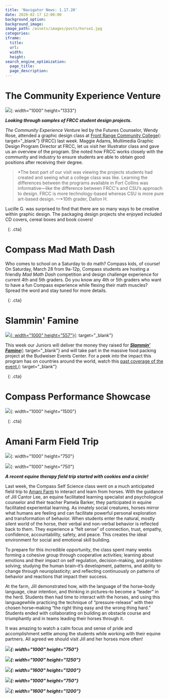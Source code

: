 ```yaml
---
title: 'Navigator News: 1.17.20'
date: 2020-02-17 12:00:00
background_option:
background_image:
image_path: /assets/images/posts/horse1.jpg
categories:
iframe:
  title:
  url:
  width:
  height:
search_engine_optimization:
  page_title:
  page_description:
---
```


# The Community Experience Venture

![](/assets/images/1000-front-range-community-college-high-school-classes.jpg){: width="1000" height="1333"}

***Looking through samples of FRCC student design projects.***

*The Community Experience Venture*&nbsp;led by the Futures Counselor, Wendy Rose, attended a graphic design class at&nbsp;[Front Range Community College](https://www.frontrange.edu/programs-and-courses/a-z-program-list/multimedia-technology){: target="_blank"}&nbsp;(FRCC) last week. Maggie Adams, Multimedia Graphic Design Program Director at FRCC, let us visit her Illustrator class and gave us an overview of the program. She noted how FRCC works closely with the community and industry to ensure students are able to obtain good positions after receiving their degree. &nbsp;

> *The best part of our visit was viewing the projects students had created and seeing what a college class was like. Learning the differences between the programs available in Fort Collins was informative—like the difference between FRCC's and CSU’s approach to design. FRCC is more technology-based whereas CSU is more pure art-based design. —*10th grader, Dallon H.

Lucille G. was surprised to find that there are so many ways to be creative within graphic design. The packaging design projects she enjoyed included CD covers, cereal boxes and book covers\!

&nbsp;
{: .cta}

# Compass Mad Math Dash

Who comes to school on a Saturday to do math? Compass kids, of course\! On Saturday, March 28 from 9a-12p, Compass students are hosting a friendly&nbsp;*Mad Math Dash*&nbsp;competition and design challenge experience for current 4th and 5th graders. Do you know any 4th or 5th graders who want to have a fun Compass experience while flexing their math muscles? Spread the word and stay tuned for more details.

&nbsp;
{: .cta}

# Slammin' Famine

[![](/assets/images/slammin-famine.jpg){: width="1000" height="557"}](https://www.youtube.com/watch?v=BiFDToqt-oo){: target="_blank"}

This week our Juniors will deliver the money they raised for&nbsp;[***Slammin’ Famine***](https://slamminfamine.org/){: target="_blank"}&nbsp;and will take part in the massive food packing project at the Budweiser Events Center. For a peek into the impact this program has on countries around the world, watch this&nbsp;[past coverage of the event.](https://www.youtube.com/watch?v=BiFDToqt-oo){: target="_blank"}

&nbsp;
{: .cta}

# Compass Performance Showcase

![](/assets/images/1000compass-talent-showcase-poster-1.jpg){: width="1000" height="1500"}

&nbsp;
{: .cta}

# Amani Farm Field Trip

![](/assets/images/horse1.jpg){: width="1000" height="750"}

![](/assets/images/1000equine-therapy-field-trip-started-with-cookies-and-a-circle.jpg){: width="1000" height="750"}

***A recent equine therapy field trip started with cookies and a circle\!***

Last week, the Compass Self Science class went on a much anticipated field trip to [Amani Farm](https://www.amanimediationandcounseling.com/equine-assisted-therapy/) to interact and learn from horses. With the guidance of Jill Cantor Lee, an equine facilitated learning specialist and psychological counselor and their teacher Pamela Barker, they participated in equine facilitated experiential learning. As innately social creatures, horses mirror what humans are feeling and can facilitate powerful personal exploration and transformation of behavior. When students enter the natural, mostly silent world of the horse, their verbal and non-verbal behavior is reflected back to them. They experience a “felt sense” of connection, trust, empathy, confidence, accountability, safety, and peace. This creates the ideal environment for social and emotional skill building.

To prepare for this incredible opportunity, the class spent many weeks forming a cohesive group through cooperative activities; learning about emotions and their impact on self regulation, decision-making, and problem solving; studying the human brain–it’s development, patterns, and ability to change through neuroplasticity; and reflecting continuously on patterns of behavior and reactions that impact their success.&nbsp;

At the farm, Jill demonstrated how, with the language of the horse–body language, clear intention, and thinking in pictures–to become a “leader” in the herd. Students then had time to interact with the horses, and using this languagewhile practicing the technique of “pressure-release” with their chosen horse–making “the right thing easy and the wrong thing hard.” Students ended with collaborating on building an obstacle course and triumphantly and in teams leading their horses through it.

It was amazing to watch a calm focus and sense of pride and accomplishment settle among the students while working with their equine partners. All agreed we should visit Jill and her horses more often\!

***![](/assets/images/1000what-horses-can-teach-us.jpg){: width="1000" height="750"}***

***![](/assets/images/horse4.jpg){: width="1000" height="1250"}***

***![](/assets/images/horse2.jpg){: width="1600" height="1200"}***

***![](/assets/images/horse3.jpg){: width="1000" height="750"}***

***![](/assets/images/1600making-new-friends.jpg){: width="1600" height="1200"}***